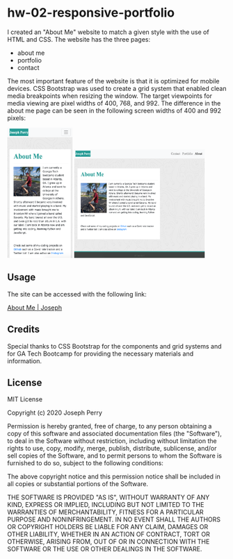 # hw-02-responsive-portfolio

I created an "About Me" website to match a given style with the use of HTML and CSS. The website has the three pages:
* about me
* portfolio
* contact

The most important feature of the website is that it is  optimized for mobile devices. CSS Bootstrap was used to create a grid system that enabled clean media breakpoints when resizing the window. The target viewpoints for media viewing are pixel widths of 400, 768, and 992. The difference in the about me page can be seen in the following screen widths of 400 and 992 pixels:

<img src="./assets/400_px_example.png" alt="400"
	title="A cute kitten" width="150" height="300" />
<img src="./assets/992_px_example.png" alt="992"
	title="A cute kitten" width="300" height="250" />  
## Usage
The site can be accessed with the following link:

[About Me | Joseph](https://dgtlctzn.github.io/hw-02-responsive-portfolio/)

## Credits
Special thanks to CSS Bootstrap for the components and grid systems and for GA Tech Bootcamp for providing the necessary materials and information.

## License
MIT License

Copyright (c) 2020 Joseph Perry

Permission is hereby granted, free of charge, to any person obtaining a copy
of this software and associated documentation files (the "Software"), to deal
in the Software without restriction, including without limitation the rights
to use, copy, modify, merge, publish, distribute, sublicense, and/or sell
copies of the Software, and to permit persons to whom the Software is
furnished to do so, subject to the following conditions:

The above copyright notice and this permission notice shall be included in all
copies or substantial portions of the Software.

THE SOFTWARE IS PROVIDED "AS IS", WITHOUT WARRANTY OF ANY KIND, EXPRESS OR
IMPLIED, INCLUDING BUT NOT LIMITED TO THE WARRANTIES OF MERCHANTABILITY,
FITNESS FOR A PARTICULAR PURPOSE AND NONINFRINGEMENT. IN NO EVENT SHALL THE
AUTHORS OR COPYRIGHT HOLDERS BE LIABLE FOR ANY CLAIM, DAMAGES OR OTHER
LIABILITY, WHETHER IN AN ACTION OF CONTRACT, TORT OR OTHERWISE, ARISING FROM,
OUT OF OR IN CONNECTION WITH THE SOFTWARE OR THE USE OR OTHER DEALINGS IN THE
SOFTWARE. 